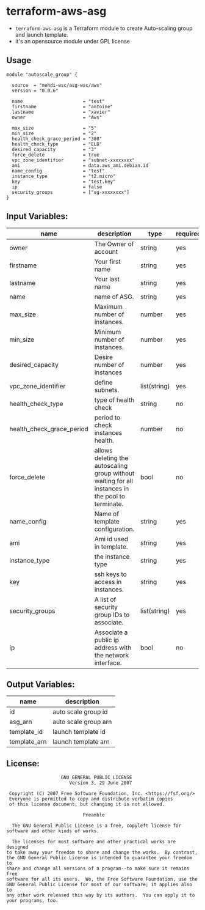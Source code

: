 # terraform-aws-asg

- ``` terraform-aws-asg ``` is a Terraform module to create Auto-scaling group and launch template.
- it's an opensource module under GPL license

## Usage
```
module "autoscale_group" {

  source  = "mehdi-wsc/asg-wsc/aws"
  version = "0.0.6"

  name                      = "test"
  firstname                 = "antoine"
  lastname                  = "xavier"
  owner                     = "Aws"

  max_size                  = "5"
  min_size                  = "2"
  health_check_grace_period = "300"
  health_check_type         = "ELB"
  desired_capacity          = "3"
  force_delete              = true
  vpc_zone_identifier       = "subnet-xxxxxxxx"
  ami                       = data.aws_ami.debian.id
  name_config               = "test"
  instance_type             = "t2.micro"
  key                       = "test.key"
  ip                        = false
  security_groups           = ["sg-xxxxxxxx"]
}
```

## Input Variables:

| name                      | description                                                                                       | type         | required |
|---------------------------|---------------------------------------------------------------------------------------------------|--------------|----------|
| owner                     | The Owner of account                                                                              | string       | yes      |
| firstname                 | Your first name                                                                                   | string       | yes      |
| lastname                  | Your last name                                                                                    | string       | yes      |
| name                      | name of ASG.                                                                                      | string       | yes      |
| max_size                  | Maximum number of instances.                                                                      | number       | yes      |
| min_size                  | Minimum number of instances.                                                                      | number       | yes      |
| desired_capacity          | Desire number of instances                                                                        | number       | yes      |
| vpc_zone_identifier       | define subnets.                                                                                   | list(string) | yes      |
| health_check_type         | type of health check                                                                              | string       | no       |
| health_check_grace_period | period to check instances health.                                                                 | number       | no       |
| force_delete              | allows deleting the autoscaling group without waiting for all instances in the pool to terminate. | bool         | no       |
| name_config               | Name of template configuration.                                                                   | string       | yes      |
| ami                       | Ami id used in template.                                                                          | string       | yes      |
| instance_type             | the instance type                                                                                 | string       | yes      |
| key                       | ssh keys to access in instances.                                                                  | string       | yes      |
| security_groups           | A list of security group IDs to associate.                                                        | list(string) | yes      |
| ip                        | Associate a public ip address with the network interface.                                         | bool         | no       |


## Output Variables:

| name         | description          |
|--------------|----------------------|
| id           | auto scale group id  |
| asg_arn      | auto scale group arn |
| template_id  | launch template id   |
| template_arn |  launch template arn |

## License:
```
                    GNU GENERAL PUBLIC LICENSE
                       Version 3, 29 June 2007

 Copyright (C) 2007 Free Software Foundation, Inc. <https://fsf.org/>
 Everyone is permitted to copy and distribute verbatim copies
 of this license document, but changing it is not allowed.

                            Preamble

  The GNU General Public License is a free, copyleft license for
software and other kinds of works.

  The licenses for most software and other practical works are designed
to take away your freedom to share and change the works.  By contrast,
the GNU General Public License is intended to guarantee your freedom to
share and change all versions of a program--to make sure it remains free
software for all its users.  We, the Free Software Foundation, use the
GNU General Public License for most of our software; it applies also to
any other work released this way by its authors.  You can apply it to
your programs, too.
```
